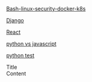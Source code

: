 
[Bash-linux-security-docker-k8s](https://github.com/rrhg/rrhg.github.io/tree/master/bash-linux-security-docker-k8s)

[Django](/django/index.md)

[React](/react/index.md)

[python vs javascript](/python-vs-javascript/index.md)

[python test](/python-tests)


  <detail>
      <summary>
          Title
      </summary>
      Content
  </detail>
